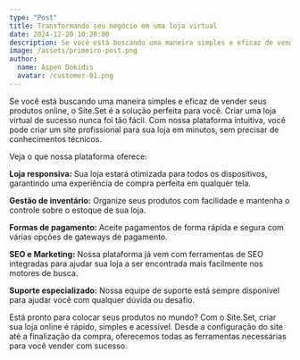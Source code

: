 ```yaml
---
type: "Post"
title: Transformando seu negócio em uma loja virtual
date: 2024-12-20 10:20:00
description: Se você está buscando uma maneira simples e eficaz de vender seus produtos online, o Site.Set é a solução perfeita para você.
image: /assets/primeiro-post.png
author:
  name: Aspen Dokidis
  avatar: /customer-01.png
---
```


Se você está buscando uma maneira simples e eficaz de vender seus produtos online, o Site.Set é a solução perfeita para você. Criar uma loja virtual de sucesso nunca foi tão fácil. Com nossa plataforma intuitiva, você pode criar um site profissional para sua loja em minutos, sem precisar de conhecimentos técnicos.

Veja o que nossa plataforma oferece:

**Loja responsiva:** Sua loja estará otimizada para todos os dispositivos, garantindo uma experiência de compra perfeita em qualquer tela.

**Gestão de inventário:** Organize seus produtos com facilidade e mantenha o controle sobre o estoque de sua loja.

**Formas de pagamento:** Aceite pagamentos de forma rápida e segura com várias opções de gateways de pagamento.

**SEO e Marketing:** Nossa plataforma já vem com ferramentas de SEO integradas para ajudar sua loja a ser encontrada mais facilmente nos motores de busca.

**Suporte especializado:** Nossa equipe de suporte está sempre disponível para ajudar você com qualquer dúvida ou desafio.

Está pronto para colocar seus produtos no mundo? Com o Site.Set, criar sua loja online é rápido, simples e acessível. Desde a configuração do site até a finalização da compra, oferecemos todas as ferramentas necessárias para você vender com sucesso.
